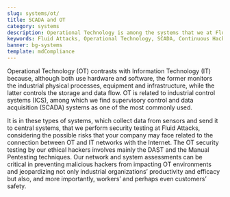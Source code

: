 ```yaml
---
slug: systems/ot/
title: SCADA and OT
category: systems
description: Operational Technology is among the systems that we at Fluid Attacks help you evaluate to detect security vulnerabilities that you can subsequently remediate.
keywords: Fluid Attacks, Operational Technology, SCADA, Continuous Hacking, Security, System, Ethical Hacking, Pentesting
banner: bg-systems
template: mdCompliance
---
```


<div class="paragraph fw3 f3 lh-2">

Operational Technology (OT) contrasts with Information Technology (IT)
because, although both use hardware and software, the former monitors
the industrial physical processes, equipment and infrastructure, while
the latter controls the storage and data flow. OT is related to
industrial control systems (ICS), among which we find supervisory
control and data acquisition (SCADA) systems as one of the most commonly
used.

</div>

<div class="paragraph fw3 f3 lh-2">

It is in these types of systems, which collect data from sensors and
send it to central systems, that we perform security testing at Fluid
Attacks, considering the possible risks that your company may face
related to the connection between OT and IT networks with the Internet.
The OT security testing by our ethical hackers involves mainly the DAST
and the Manual Pentesting techniques. Our network and system assessments
can be critical in preventing malicious hackers from impacting OT
environments and jeopardizing not only industrial organizations’
productivity and efficacy but also, and more importantly, workers’ and
perhaps even customers’ safety.

</div>